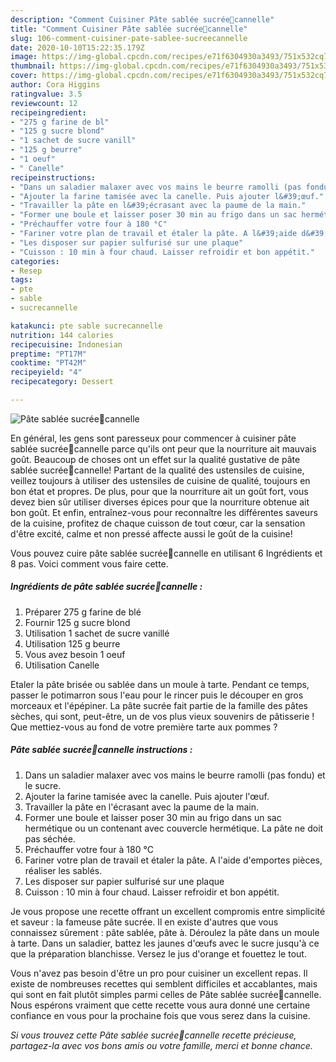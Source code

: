 ```yaml
---
description: "Comment Cuisiner Pâte sablée sucrée🥠cannelle"
title: "Comment Cuisiner Pâte sablée sucrée🥠cannelle"
slug: 106-comment-cuisiner-pate-sablee-sucreecannelle
date: 2020-10-10T15:22:35.179Z
image: https://img-global.cpcdn.com/recipes/e71f6304930a3493/751x532cq70/pate-sablee-sucree🥠cannelle-photo-principale-de-la-recette.jpg
thumbnail: https://img-global.cpcdn.com/recipes/e71f6304930a3493/751x532cq70/pate-sablee-sucree🥠cannelle-photo-principale-de-la-recette.jpg
cover: https://img-global.cpcdn.com/recipes/e71f6304930a3493/751x532cq70/pate-sablee-sucree🥠cannelle-photo-principale-de-la-recette.jpg
author: Cora Higgins
ratingvalue: 3.5
reviewcount: 12
recipeingredient:
- "275 g farine de bl"
- "125 g sucre blond"
- "1 sachet de sucre vanill"
- "125 g beurre"
- "1 oeuf"
- " Canelle"
recipeinstructions:
- "Dans un saladier malaxer avec vos mains le beurre ramolli (pas fondu) et le sucre."
- "Ajouter la farine tamisée avec la canelle. Puis ajouter l&#39;œuf."
- "Travailler la pâte en l&#39;écrasant avec la paume de la main."
- "Former une boule et laisser poser 30 min au frigo dans un sac hermétique ou un contenant avec couvercle hermétique. La pâte ne doit pas séchée."
- "Préchauffer votre four à 180 °C"
- "Fariner votre plan de travail et étaler la pâte. A l&#39;aide d&#39;emportes pièces, réaliser les sablés."
- "Les disposer sur papier sulfurisé sur une plaque"
- "Cuisson : 10 min à four chaud. Laisser refroidir et bon appétit."
categories:
- Resep
tags:
- pte
- sable
- sucrecannelle

katakunci: pte sable sucrecannelle 
nutrition: 144 calories
recipecuisine: Indonesian
preptime: "PT17M"
cooktime: "PT42M"
recipeyield: "4"
recipecategory: Dessert

---
```



![Pâte sablée sucrée🥠cannelle](https://img-global.cpcdn.com/recipes/e71f6304930a3493/751x532cq70/pate-sablee-sucree🥠cannelle-photo-principale-de-la-recette.jpg)

En général, les gens sont paresseux pour commencer à cuisiner pâte sablée sucrée🥠cannelle parce qu'ils ont peur que la nourriture ait mauvais goût. Beaucoup de choses ont un effet sur la qualité gustative de pâte sablée sucrée🥠cannelle! Partant de la qualité des ustensiles de cuisine, veillez toujours à utiliser des ustensiles de cuisine de qualité, toujours en bon état et propres. De plus, pour que la nourriture ait un goût fort, vous devez bien sûr utiliser diverses épices pour que la nourriture obtenue ait bon goût. Et enfin, entraînez-vous pour reconnaître les différentes saveurs de la cuisine, profitez de chaque cuisson de tout cœur, car la sensation d'être excité, calme et non pressé affecte aussi le goût de la cuisine!

<!--inarticleads1-->

Vous pouvez cuire pâte sablée sucrée🥠cannelle en utilisant 6 Ingrédients et 8 pas. Voici comment vous faire cette.

##### Ingrédients de pâte sablée sucrée🥠cannelle :

1. Préparer 275 g farine de blé
1. Fournir 125 g sucre blond
1. Utilisation 1 sachet de sucre vanillé
1. Utilisation 125 g beurre
1. Vous avez besoin 1 oeuf
1. Utilisation  Canelle


Etaler la pâte brisée ou sablée dans un moule à tarte. Pendant ce temps, passer le potimarron sous l&#39;eau pour le rincer puis le découper en gros morceaux et l&#39;épépiner. La pâte sucrée fait partie de la famille des pâtes sèches, qui sont, peut-être, un de vos plus vieux souvenirs de pâtisserie ! Que mettiez-vous au fond de votre première tarte aux pommes ? 

<!--inarticleads2-->

##### Pâte sablée sucrée🥠cannelle instructions :

1. Dans un saladier malaxer avec vos mains le beurre ramolli (pas fondu) et le sucre.
1. Ajouter la farine tamisée avec la canelle. Puis ajouter l&#39;œuf.
1. Travailler la pâte en l&#39;écrasant avec la paume de la main.
1. Former une boule et laisser poser 30 min au frigo dans un sac hermétique ou un contenant avec couvercle hermétique. La pâte ne doit pas séchée.
1. Préchauffer votre four à 180 °C
1. Fariner votre plan de travail et étaler la pâte. A l&#39;aide d&#39;emportes pièces, réaliser les sablés.
1. Les disposer sur papier sulfurisé sur une plaque
1. Cuisson : 10 min à four chaud. Laisser refroidir et bon appétit.


Je vous propose une recette offrant un excellent compromis entre simplicité et saveur : la fameuse pâte sucrée. Il en existe d&#39;autres que vous connaissez sûrement : pâte sablée, pâte à. Déroulez la pâte dans un moule à tarte. Dans un saladier, battez les jaunes d&#39;œufs avec le sucre jusqu&#39;à ce que la préparation blanchisse. Versez le jus d&#39;orange et fouettez le tout. 

<!--inarticleads1-->

<p>
Vous n'avez pas besoin d'être un pro pour cuisiner un excellent repas. Il existe de nombreuses recettes qui semblent difficiles et accablantes, mais qui sont en fait plutôt simples parmi celles de Pâte sablée sucrée🥠cannelle. Nous espérons vraiment que cette recette vous aura donné une certaine confiance en vous pour la prochaine fois que vous serez dans la cuisine.
</p>

<p>
<i>Si vous trouvez cette Pâte sablée sucrée🥠cannelle recette précieuse, partagez-la avec vos bons amis ou votre famille, merci et bonne chance.</i>
</p>
